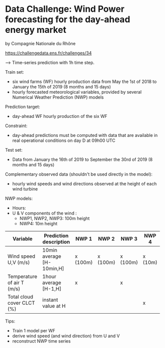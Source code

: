 # Data Challenge: Wind Power forecasting for the day-ahead energy market
by Compagnie Nationale du Rhône

https://challengedata.ens.fr/challenges/34

--> Time-series prediction with 1h time step.

Train set:
* six wind farms (WF) hourly production data from May the 1st of 2018 to January the 15th of 2019 (8 months and 15 days)
* hourly forecasted meteorological variables, provided by several Numerical Weather Prediction (NWP) models

Prediction target:
* day-ahead WF hourly production of the six WF

Constraint:
* day-ahead predictions must be computed with data that are available in real operational conditions on day D at 09h00 UTC

Test set: 
* Data from January the 16th of 2019 to September the 30rd of 2019 (8 months and 15 days)

Complementary observed data (shouldn't be used directly in the model):
* hourly wind speeds and wind directions observed at the height of each wind turbine

NWP models:
* Hours:
* U & V components of the wind : 
    * NWP1, NWP2, NWP3: 100m height
    * NWP4: 10m height
    
Variable | Prediction description | NWP 1 | NWP 2 | NWP 3 | NWP 4 
------ | --- | --- | --- | --- | ---
Wind speed U,V (m/s) | 10min average [H-10min,H] | x (100m) | x (100m) | x (100m) | x (10m)
Temperature of air T (m/s) | 1hour average [H-1,H] | x |  | x | 
Total cloud cover CLCT (%) | instant value at H | | | | x

Tips: 
* Train 1 model per WF
* derive wind speed (and wind direction) from U and V
* reconstruct NWP time series
